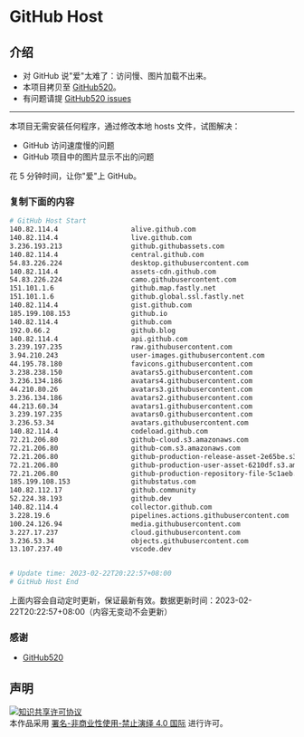 # GitHub Host
## 介绍
- 对 GitHub 说"爱"太难了：访问慢、图片加载不出来。
- 本项目拷贝至 [GitHub520](https://github.com/521xueweihan/GitHub520)。
- 有问题请提 [GitHub520 issues](https://github.com/521xueweihan/GitHub520/issues/new)

---

本项目无需安装任何程序，通过修改本地 hosts 文件，试图解决：
- GitHub 访问速度慢的问题
- GitHub 项目中的图片显示不出的问题

花 5 分钟时间，让你"爱"上 GitHub。

### 复制下面的内容
```bash
# GitHub Host Start
140.82.114.4                  alive.github.com
140.82.114.4                  live.github.com
3.236.193.213                 github.githubassets.com
140.82.114.4                  central.github.com
54.83.226.224                 desktop.githubusercontent.com
140.82.114.4                  assets-cdn.github.com
54.83.226.224                 camo.githubusercontent.com
151.101.1.6                   github.map.fastly.net
151.101.1.6                   github.global.ssl.fastly.net
140.82.114.4                  gist.github.com
185.199.108.153               github.io
140.82.114.4                  github.com
192.0.66.2                    github.blog
140.82.114.4                  api.github.com
3.239.197.235                 raw.githubusercontent.com
3.94.210.243                  user-images.githubusercontent.com
44.195.78.180                 favicons.githubusercontent.com
3.238.238.150                 avatars5.githubusercontent.com
3.236.134.186                 avatars4.githubusercontent.com
44.210.80.26                  avatars3.githubusercontent.com
3.236.134.186                 avatars2.githubusercontent.com
44.213.60.34                  avatars1.githubusercontent.com
3.239.197.235                 avatars0.githubusercontent.com
3.236.53.34                   avatars.githubusercontent.com
140.82.114.4                  codeload.github.com
72.21.206.80                  github-cloud.s3.amazonaws.com
72.21.206.80                  github-com.s3.amazonaws.com
72.21.206.80                  github-production-release-asset-2e65be.s3.amazonaws.com
72.21.206.80                  github-production-user-asset-6210df.s3.amazonaws.com
72.21.206.80                  github-production-repository-file-5c1aeb.s3.amazonaws.com
185.199.108.153               githubstatus.com
140.82.112.17                 github.community
52.224.38.193                 github.dev
140.82.114.4                  collector.github.com
3.228.19.6                    pipelines.actions.githubusercontent.com
100.24.126.94                 media.githubusercontent.com
3.227.17.237                  cloud.githubusercontent.com
3.236.53.34                   objects.githubusercontent.com
13.107.237.40                 vscode.dev


# Update time: 2023-02-22T20:22:57+08:00
# GitHub Host End

```
上面内容会自动定时更新，保证最新有效。数据更新时间：2023-02-22T20:22:57+08:00（内容无变动不会更新）

### 感谢

- [GitHub520](https://github.com/521xueweihan/GitHub520)

## 声明
<a rel="license" href="https://creativecommons.org/licenses/by-nc-nd/4.0/deed.zh"><img alt="知识共享许可协议" style="border-width: 0" src="https://licensebuttons.net/l/by-nc-nd/4.0/88x31.png"></a><br>本作品采用 <a rel="license" href="https://creativecommons.org/licenses/by-nc-nd/4.0/deed.zh">署名-非商业性使用-禁止演绎 4.0 国际</a> 进行许可。